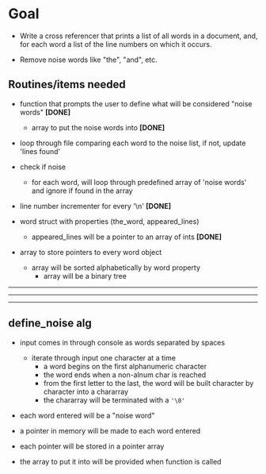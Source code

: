 # Goal

- Write a cross referencer that prints a list of all words in a document, and, for each word a list of the line numbers on which it occurs.

- Remove noise words like "the", "and", etc.

## Routines/items needed

- function that prompts the user to define what will be considered "noise words"    **[DONE]**
  - array to put the noise words into **[DONE]**

- loop through file comparing each word to the noise list, if not, update 'lines found'

- check if noise
  - for each word, will loop through predefined array of 'noise words' and ignore if found in the array

- line number incrementer for every '\n' **[DONE]**

- word struct with properties (the_word, appeared_lines)
  - appeared_lines will be a pointer to an array of ints **[DONE]**

- array to store pointers to every word object
  - array will be sorted alphabetically by word property
    - array will be a binary tree

***
***
***

## define_noise alg

- input comes in through console as words separated by spaces
  - iterate through input one character at a time
    - a word begins on the first alphanumeric character
    - the word ends when a non-alnum char is reached
    - from the first letter to the last, the word will be built character by character into a chararray
    - the chararray will be terminated with a `'\0'`

- each word entered will be a "noise word"

- a pointer in memory will be made to each word entered

- each pointer will be stored in a pointer array

- the array to put it into will be provided when function is called